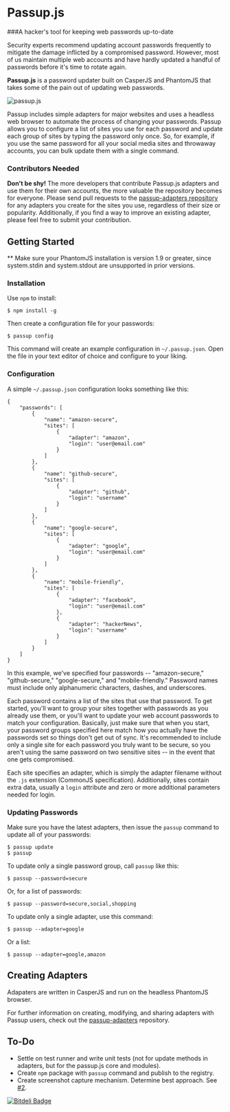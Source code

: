 Passup.js
=========

###A hacker's tool for keeping web passwords up-to-date

Security experts recommend updating account passwords frequently to mitigate the damage inflicted by a compromised password. However, most of us maintain multiple web accounts and have hardly updated a handful of passwords before it's time to rotate again.

**Passup.js** is a password updater built on CasperJS and PhantomJS that takes some of the pain out of updating web passwords.

![passup.js](https://raw.github.com/alanctkc/passup.js/master/screenshot.png)

Passup includes simple adapters for major websites and uses a headless web browser to automate the process of changing your passwords. Passup allows you to configure a list of sites you use for each password and update each group of sites by typing the password only once. So, for example, if you use the same password for all your social media sites and throwaway accounts, you can bulk update them with a single command.

### Contributors Needed

**Don't be shy!** The more developers that contribute Passup.js adapters and use them for their own accounts, the more valuable the repository becomes for everyone. Please send pull requests to the [passup-adapters repository](https://github.com/alanctkc/passup-adapters) for any adapters you create for the sites you use, regardless of their size or popularity. Additionally, if you find a way to improve an existing adapter, please feel free to submit your contribution.

Getting Started
---------------

** Make sure your PhantomJS installation is version 1.9 or greater, since system.stdin and system.stdout are unsupported in prior versions.

### Installation

Use `npm` to install:

    $ npm install -g

Then create a configuration file for your passwords:

    $ passup config

This command will create an example configuration in `~/.passup.json`. Open the file in your text editor of choice and configure to your liking.

### Configuration

A simple `~/.passup.json` configuration looks something like this:

    {
        "passwords": [
            {
                "name": "amazon-secure",
                "sites": [
                    {
                        "adapter": "amazon",
                        "login": "user@email.com"
                    }
                ]
            },
            {
                "name": "github-secure",
                "sites": [
                    {
                        "adapter": "github",
                        "login": "username"
                    }
                ]
            },
            {
                "name": "google-secure",
                "sites": [
                    {
                        "adapter": "google",
                        "login": "user@email.com"
                    }
                ]
            },
            {
                "name": "mobile-friendly",
                "sites": [
                    {
                        "adapter": "facebook",
                        "login": "user@email.com"
                    },
                    {
                        "adapter": "hackerNews",
                        "login": "username"
                    }
                ]
            }
        ]
    }

In this example, we've specified four passwords -- "amazon-secure," "github-secure," "google-secure," and "mobile-friendly." Password names must include only alphanumeric characters, dashes, and underscores.

Each password contains a list of the sites that use that password. To get started, you'll want to group your sites together with passwords as you already use them, or you'll want to update your web account passwords to match your configuration. Basically, just make sure that when you start, your password groups specified here match how you actually have the passwords set so things don't get out of sync. It's recommended to include only a single site for each password you truly want to be secure, so you aren't using the same password on two sensitive sites -- in the event that one gets compromised.

Each site specifies an adapter, which is simply the adapter filename without the `.js` extension (CommonJS specification). Additionally, sites contain extra data, usually a `login` attribute and zero or more additional parameters needed for login.

### Updating Passwords

Make sure you have the latest adapters, then issue the `passup` command to update all of your passwords:

    $ passup update
    $ passup

To update only a single password group, call `passup` like this:

    $ passup --password=secure

Or, for a list of passwords:

    $ passup --password=secure,social,shopping

To update only a single adapter, use this command:

    $ passup --adapter=google

Or a list:

    $ passup --adapter=google,amazon

Creating Adapters
-----------------

Adapaters are written in CasperJS and run on the headless PhantomJS browser.

For further information on creating, modifying, and sharing adapters with Passup users, check out the [passup-adapters](https://github.com/alanctkc/passup-adapters) repository.

To-Do
-----

* Settle on test runner and write unit tests (not for update methods in adapters, but for the passup.js core and modules).
* Create `npm` package with `passup` command and publish to the registry.
* Create screenshot capture mechanism. Determine best approach. See [#2](https://github.com/alanctkc/passup.js/issues/2).


[![Bitdeli Badge](https://d2weczhvl823v0.cloudfront.net/alanctkc/passup.js/trend.png)](https://bitdeli.com/free "Bitdeli Badge")

